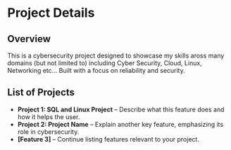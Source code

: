 #  Project Details

## Overview
This is a cybersecurity project designed to showcase my skills aross many domains (but not limited to) including Cyber Security, Cloud, Linux, Networking etc... Built with a focus on reliability and security.

## List of Projects
- **Project 1:  SQL and Linux Project** – Describe what this feature does and how it helps the user.
- **Project 2: Project Name** – Explain another key feature, emphasizing its role in cybersecurity.
- **[Feature 3]** – Continue listing features relevant to your project.
